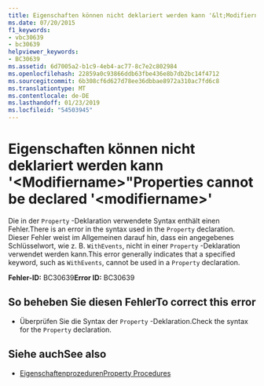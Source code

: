 ```yaml
---
title: Eigenschaften können nicht deklariert werden kann '&lt;Modifiername&gt;"
ms.date: 07/20/2015
f1_keywords:
- vbc30639
- bc30639
helpviewer_keywords:
- BC30639
ms.assetid: 6d7005a2-b1c9-4eb4-ac77-8c7e2c802984
ms.openlocfilehash: 22859a0c93866ddb63fbe436e8b7db2bc14f4712
ms.sourcegitcommit: 6b308cf6d627d78ee36dbbae8972a310ac7fd6c8
ms.translationtype: MT
ms.contentlocale: de-DE
ms.lasthandoff: 01/23/2019
ms.locfileid: "54503945"
---
```

# <a name="properties-cannot-be-declared-ltmodifiernamegt"></a><span data-ttu-id="04f56-102">Eigenschaften können nicht deklariert werden kann '&lt;Modifiername&gt;"</span><span class="sxs-lookup"><span data-stu-id="04f56-102">Properties cannot be declared '&lt;modifiername&gt;'</span></span>
<span data-ttu-id="04f56-103">Die in der `Property` -Deklaration verwendete Syntax enthält einen Fehler.</span><span class="sxs-lookup"><span data-stu-id="04f56-103">There is an error in the syntax used in the `Property` declaration.</span></span> <span data-ttu-id="04f56-104">Dieser Fehler weist im Allgemeinen darauf hin, dass ein angegebenes Schlüsselwort, wie z. B. `WithEvents`, nicht in einer `Property` -Deklaration verwendet werden kann.</span><span class="sxs-lookup"><span data-stu-id="04f56-104">This error generally indicates that a specified keyword, such as `WithEvents`, cannot be used in a `Property` declaration.</span></span>  
  
 <span data-ttu-id="04f56-105">**Fehler-ID:** BC30639</span><span class="sxs-lookup"><span data-stu-id="04f56-105">**Error ID:** BC30639</span></span>  
  
## <a name="to-correct-this-error"></a><span data-ttu-id="04f56-106">So beheben Sie diesen Fehler</span><span class="sxs-lookup"><span data-stu-id="04f56-106">To correct this error</span></span>  
  
-   <span data-ttu-id="04f56-107">Überprüfen Sie die Syntax der `Property` -Deklaration.</span><span class="sxs-lookup"><span data-stu-id="04f56-107">Check the syntax for the `Property` declaration.</span></span>  
  
## <a name="see-also"></a><span data-ttu-id="04f56-108">Siehe auch</span><span class="sxs-lookup"><span data-stu-id="04f56-108">See also</span></span>
- [<span data-ttu-id="04f56-109">Eigenschaftenprozeduren</span><span class="sxs-lookup"><span data-stu-id="04f56-109">Property Procedures</span></span>](../../visual-basic/programming-guide/language-features/procedures/property-procedures.md)
